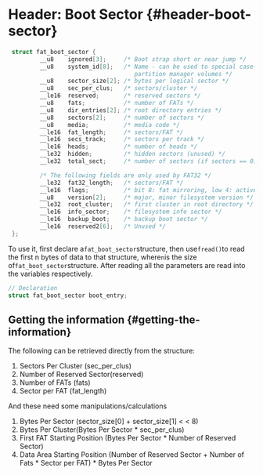 # Header: Boot Sector {#header-boot-sector}

```c
 struct fat_boot_sector {
         __u8    ignored[3];     /* Boot strap short or near jump */
         __u8    system_id[8];   /* Name - can be used to special case
                                    partition manager volumes */
         __u8    sector_size[2]; /* bytes per logical sector */
         __u8    sec_per_clus;   /* sectors/cluster */
         __le16  reserved;       /* reserved sectors */
         __u8    fats;           /* number of FATs */
         __u8    dir_entries[2]; /* root directory entries */
         __u8    sectors[2];     /* number of sectors */
         __u8    media;          /* media code */
         __le16  fat_length;     /* sectors/FAT */
         __le16  secs_track;     /* sectors per track */
         __le16  heads;          /* number of heads */
         __le32  hidden;         /* hidden sectors (unused) */
         __le32  total_sect;     /* number of sectors (if sectors == 0) */

         /* The following fields are only used by FAT32 */
         __le32  fat32_length;   /* sectors/FAT */
         __le16  flags;          /* bit 8: fat mirroring, low 4: active fat */
         __u8    version[2];     /* major, minor filesystem version */
         __le32  root_cluster;   /* first cluster in root directory */
         __le16  info_sector;    /* filesystem info sector */
         __le16  backup_boot;    /* backup boot sector */
         __le16  reserved2[6];   /* Unused */
 };
```

To use it, first declare a`fat_boot_sector`structure, then use`fread()`to read the first n bytes of data to that structure, where`n`is the size of`fat_boot_sector`structure. After reading all the parameters are read into the variables respectively.

```c
// Declaration
struct fat_boot_sector boot_entry;
```

## Getting the information {#getting-the-information}

The following can be retrieved directly from the structure:

1. Sectors Per Cluster \(sec\_per\_clus\)
2. Number of Reserved Sector\(reserved\)
3. Number of FATs \(fats\)
4. Sector per FAT \(fat\_length\)

And these need some manipulations/calculations

1. Bytes Per Sector \(sector\_size\[0\] + sector\_size\[1\] 
   &lt;
   &lt;
    8\)
2. Bytes Per Cluster\(Bytes Per Sector \* sec\_per\_clus\)
3. First FAT Starting Position \(Bytes Per Sector \* Number of Reserved Sector\)
4. Data Area Starting Position \(Number of Reserved Sector + Number of Fats \* Sector per FAT\) \* Bytes Per Sector



